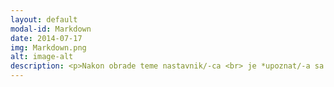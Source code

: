 ```yaml
---
layout: default
modal-id: Markdown
date: 2014-07-17
img: Markdown.png
alt: image-alt
description: <p>Nakon obrade teme nastavnik/-ca <br> je *upoznat/-a sa osnovama jezika za označavanje Markdown radi stilskog uređivanja repozitorijuma i onlajn svezaka sa zadacima;</p>
---
```

